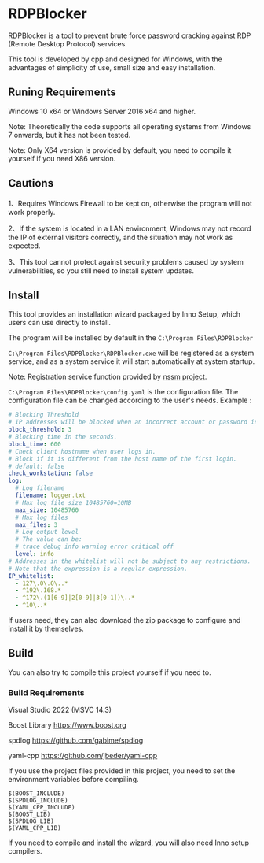 # RDPBlocker

RDPBlocker is a tool to prevent brute force password cracking against RDP (Remote Desktop Protocol) services.

This tool is developed by cpp and designed for Windows, with the advantages of simplicity of use, small size and easy installation.


## Runing Requirements
Windows 10 x64 or Windows Server 2016 x64 and higher.

Note: Theoretically the code supports all operating systems from Windows 7 onwards, but it has not been tested.

Note: Only X64 version is provided by default, you need to compile it yourself if you need X86 version.


## Cautions

1、Requires Windows Firewall to be kept on, otherwise the program will not work properly.

2、If the system is located in a LAN environment, Windows may not record the IP of external visitors correctly, and the situation may not work as expected.

3、This tool cannot protect against security problems caused by system vulnerabilities, so you still need to install system updates.


## Install
This tool provides an installation wizard packaged by Inno Setup, which users can use directly to install.

The program will be installed by default in the ```C:\Program Files\RDPBlocker```

```C:\Program Files\RDPBlocker\RDPBlocker.exe``` will be registered as a system service, and as a system service it will start automatically at system startup.

Note: Registration service function provided by [nssm project](https://nssm.cc/).

```C:\Program Files\RDPBlocker\config.yaml```  is the configuration file.
The configuration file can be changed according to the user's needs.
Example :

```YAML
# Blocking Threshold
# IP addresses will be blocked when an incorrect account or password is entered within a specified period of time greater than a threshold value.
block_threshold: 3
# Blocking time in the seconds.
block_time: 600
# Check client hostname when user logs in.
# Block if it is different from the host name of the first login.
# default: false
check_workstation: false
log:
  # Log filename
  filename: logger.txt
  # Max log file size 10485760=10MB
  max_size: 10485760
  # Max log files
  max_files: 3
  # Log output level
  # The value can be:
  # trace debug info warning error critical off
  level: info
# Addresses in the whitelist will not be subject to any restrictions.
# Note that the expression is a regular expression.
IP_whitelist:
  - 127\.0\.0\..*
  - ^192\.168.*
  - ^172\.(1[6-9]|2[0-9]|3[0-1])\..*
  - ^10\..*
```

If users need, they can also download the zip package to configure and install it by themselves.


## Build
You can also try to compile this project yourself if you need to.


### Build Requirements
Visual Studio 2022 (MSVC 14.3)

Boost Library https://www.boost.org

spdlog https://github.com/gabime/spdlog

yaml-cpp https://github.com/jbeder/yaml-cpp

If you use the project files provided in this project, you need to set the environment variables before compiling.
```
$(BOOST_INCLUDE)
$(SPDLOG_INCLUDE)
$(YAML_CPP_INCLUDE)
$(BOOST_LIB)
$(SPDLOG_LIB)
$(YAML_CPP_LIB)
```

If you need to compile and install the wizard, you will also need Inno setup compilers.
